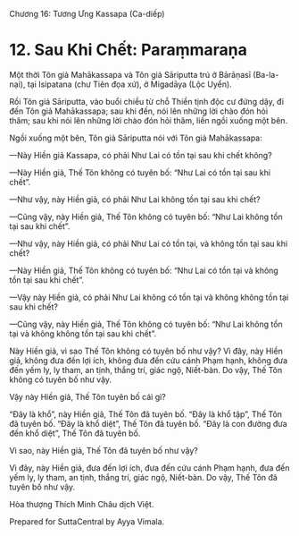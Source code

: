  

Chương 16: Tương Ưng Kassapa (Ca-diếp)

# 12\. Sau Khi Chết: Paraṃmaraṇa

Một thời Tôn giả Mahākassapa và Tôn giả Sāriputta trú ở Bārāṇasī (Ba-la-nại), tại Isipatana (chư Tiên đọa xứ), ở Migadāya (Lộc Uyển).

Rồi Tôn giả Sāriputta, vào buổi chiều từ chỗ Thiền tịnh độc cư đứng dậy, đi đến Tôn giả Mahākassapa; sau khi đến, nói lên những lời chào đón hỏi thăm; sau khi nói lên những lời chào đón hỏi thăm, liền ngồi xuống một bên.

Ngồi xuống một bên, Tôn giả Sāriputta nói với Tôn giả Mahākassapa:

—Này Hiền giả Kassapa, có phải Như Lai có tồn tại sau khi chết không?

—Này Hiền giả, Thế Tôn không có tuyên bố: “Như Lai có tồn tại sau khi chết”.

—Như vậy, này Hiền giả, có phải Như Lai không tồn tại sau khi chết?

—Cũng vậy, này Hiền giả, Thế Tôn không có tuyên bố: “Như Lai không tồn tại sau khi chết”.

—Như vậy, này Hiền giả, có phải Như Lai có tồn tại, và không tồn tại sau khi chết?

—Này Hiền giả, Thế Tôn không có tuyên bố: “Như Lai có tồn tại và không tồn tại sau khi chết”.

—Vậy này Hiền giả, có phải Như Lai không có tồn tại và không không tồn tại sau khi chết?

—Cũng vậy, này Hiền giả, Thế Tôn không có tuyên bố: “Như Lai không tồn tại và không không tồn tại sau khi chết”.

Này Hiền giả, vì sao Thế Tôn không có tuyên bố như vậy? Vì đây, này Hiền giả, không đưa đến lợi ích, không đưa đến cứu cánh Phạm hạnh, không đưa đến yếm ly, ly tham, an tịnh, thắng trí, giác ngộ, Niết-bàn. Do vậy, Thế Tôn không có tuyên bố như vậy.

Vậy này Hiền giả, Thế Tôn tuyên bố cái gì?

“Ðây là khổ”, này Hiền giả, Thế Tôn đã tuyên bố. “Ðây là khổ tập”, Thế Tôn đã tuyên bố. “Ðây là khổ diệt”, Thế Tôn đã tuyên bố. “Ðây là con đường đưa đến khổ diệt”, Thế Tôn đã tuyên bố.

Vì sao, này Hiền giả, Thế Tôn đã tuyên bố như vậy?

Vì đây, này Hiền giả, đưa đến lợi ích, đưa đến cứu cánh Phạm hạnh, đưa đến yếm ly, ly tham, an tịnh, thắng trí, giác ngộ, Niết-bàn. Do vậy, Thế Tôn đã tuyên bố như vậy.

Hòa thượng Thích Minh Châu dịch Việt.

Prepared for SuttaCentral by Ayya Vimala.